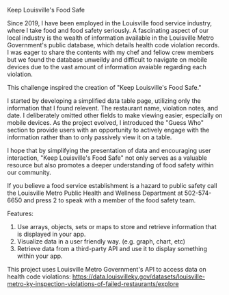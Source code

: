 Keep Louisville's Food Safe

Since 2019, I have been employed in the Louisville food service industry, where I take food and food safety seriously. A fascinating aspect of our local industry is the wealth of information available in the Louisville Metro Government's public database, which details health code violation records. I was eager to share the contents with my chef and fellow crew members but we found the database unweildy and difficult to navigate on mobile devices due to the vast amount of information avaiable regarding each violation.

This challenge inspired the creation of "Keep Louisville's Food Safe."

I started by developing a simplified data table page, utilizing only the information that I found relevent. The restaurant name, violation notes, and date. I deliberately omitted other fields to make viewing easier, especially on mobile devices. As the project evolved, I introduced the "Guess Who" section to provide users with an opportunity to actively engage with the information rather than to only passively view it on a table.

I hope that by simplifying the presentation of data and encouraging user interaction, "Keep Louisville's Food Safe" not only serves as a valuable resource but also promotes a deeper understanding of food safety within our community.

If you believe a food service establishment is a hazard to public safety call the Louisville Metro Public Health and Wellness Department at 502-574-6650 and press 2 to speak with a member of the food safety team.




Features:
1. Use arrays, objects, sets or maps to store and retrieve information that is displayed in your app.
2. Visualize data in a user friendly way. (e.g. graph, chart, etc)
3. Retrieve data from a third-party API and use it to display something within your app.

This project uses Louisville Metro Government's API to access data on health code violations: https://data.louisvilleky.gov/datasets/louisville-metro-ky-inspection-violations-of-failed-restaurants/explore
